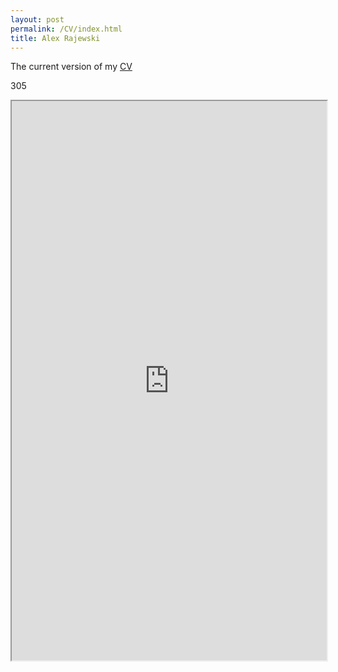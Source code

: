 ```yaml
---
layout: post
permalink: /CV/index.html
title: Alex Rajewski
---
```

The current version of my [CV](https://www.dropbox.com/s/8pfqzs33d9349i2/Rajewski_CV_Current.pdf?dl=0)

305

<iframe width='100%' height='895' src="https://docs.google.com/file/d/0B2OBsIhk8AzDY2ZyeGVRVmdaZFU/pubhtml?widget=true&amp;headers=false""></iframe>



